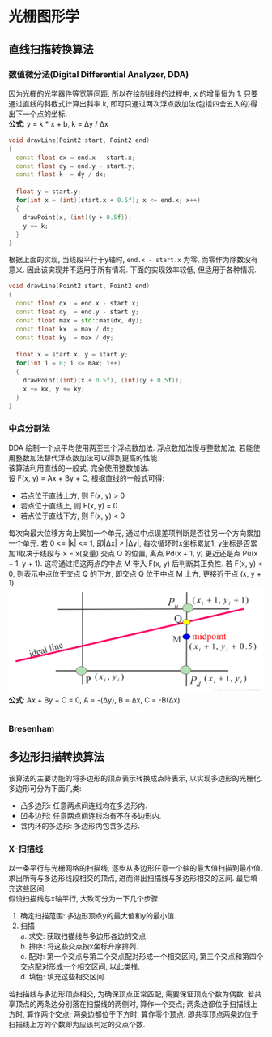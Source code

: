 # 光栅图形学

## 直线扫描转换算法

### 数值微分法(Digital Differential Analyzer, DDA)
因为光栅的光学器件等宽等间距, 所以在绘制线段的过程中, x 的增量恒为 1. 只要通过直线的斜截式计算出斜率 k, 即可只通过两次浮点数加法(包括四舍五入的)得出下一个点的坐标.  
**公式**: y = k * x + b, k = Δy / Δx
```cpp
void drawLine(Point2 start, Point2 end)
{
  const float dx = end.x - start.x;
  const float dy = end.y - start.y;
  const float k  = dy / dx;

  float y = start.y;
  for(int x = (int)(start.x + 0.5f); x <= end.x; x++)
  {
    drawPoint(x, (int)(y + 0.5f));
    y += k;
  }
}
```
根据上面的实现, 当线段平行于y轴时, `end.x - start.x` 为零, 而零作为除数没有意义. 因此该实现并不适用于所有情况. 下面的实现效率较低, 但适用于各种情况.  
```cpp
void drawLine(Point2 start, Point2 end)
{
  const float dx  = end.x - start.x;
  const float dy  = end.y - start.y;
  const float max = std::max(dx, dy);
  const float kx  = max / dx;
  const float ky  = max / dy;

  float x = start.x, y = start.y;
  for(int i = 0; i <= max; i++)
  {
    drawPoint((int)(x + 0.5f), (int)(y + 0.5f));
    x += kx, y += ky;
  }
}
```

### 中点分割法
DDA 绘制一个点平均使用两至三个浮点数加法. 浮点数加法慢与整数加法, 若能使用整数加法替代浮点数加法可以得到更高的性能.  
该算法利用直线的一般式, 完全使用整数加法.  
设 F(x, y) = Ax + By + C, 根据直线的一般式可得:
- 若点位于直线上方, 则 F(x, y) > 0
- 若点位于直线上, 则 F(x, y) = 0
- 若点位于直线下方, 则 F(x, y) < 0

每次向最大位移方向上累加一个单元, 通过中点误差项判断是否往另一个方向累加一个单元. 若 0 <= |k| <= 1, 即|Δx| > |Δy|, 每次循环时x坐标累加1, y坐标是否累加1取决于线段与 x = x(变量) 交点 Q 的位置, 离点 Pd(x + 1, y) 更近还是点 Pu(x + 1, y + 1). 这将通过把这两点的中点 M 带入 F(x, y) 后判断其正负性. 若 F(x, y) < 0, 则表示中点位于交点 Q 的下方, 即交点 Q 位于中点 M 上方, 更接近于点 (x, y + 1).  
![](assets/中点分割法.png)
**公式**: Ax + By + C = 0, A = -(Δy), B = Δx, C = -B(Δx)
```cpp
```

### Bresenham

## 多边形扫描转换算法
该算法的主要功能的将多边形的顶点表示转换成点阵表示, 以实现多边形的光栅化.  
多边形可分为下面几类:
- 凸多边形: 任意两点间连线均在多边形内.
- 凹多边形: 任意两点间连线均有不在多边形内.
- 含内环的多边形: 多边形内包含多边形.

### X-扫描线
以一条平行与光栅网格的扫描线, 逐步从多边形任意一个轴的最大值扫描到最小值. 求出所有与多边形线段相交的顶点, 进而得出扫描线与多边形相交的区间. 最后填充这些区间.  
假设扫描线与x轴平行, 大致可分为一下几个步骤:
1. 确定扫描范围: 多边形顶点y的最大值和y的最小值.
2. 扫描  
  a. 求交: 获取扫描线与多边形各边的交点.  
  b. 排序: 将这些交点按x坐标升序排列.  
  c. 配对: 第一个交点与第二个交点配对形成一个相交区间, 第三个交点和第四个交点配对形成一个相交区间, 以此类推.  
  d. 填色: 填充这些相交区间.  

若扫描线与多边形顶点相交, 为确保顶点正常匹配, 需要保证顶点个数为偶数. 若共享顶点的两条边分别落在扫描线的两侧时, 算作一个交点; 两条边都位于扫描线上方时, 算作两个交点; 两条边都位于下方时, 算作零个顶点. 即共享顶点两条边位于扫描线上方的个数即为应该判定的交点个数.  